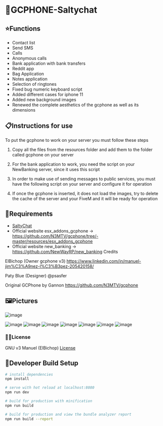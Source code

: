 # 📱GCPHONE-Saltychat

## ⭐Functions
- Contact list
- Send SMS
- Calls
- Anonymous calls
- Bank application with bank transfers
- Reddit app
- Bag Application
- Notes application
- Selection of ringtones
- Fixed bug numeric keyboard script
- Added different cases for iphone 11
- Added new background images
- Renewed the complete aesthetics of the gcphone as well as its dimensions

## 📋Instructions for use
To put the gcphone to work on your server you must follow these steps

1. Copy all the files from the resources folder and add them to the folder called gcphone on your server

2. For the bank application to work, you need the script on your NewBanking server, since it uses this script

3. In order to make use of sending messages to public services, you must have the following script on your server and configure it for operation

4. If once the gcphone is inserted, it does not load the images, try to delete the cache of the server and your FiveM and it will be ready for operation

## 🧱Requirements
- [SaltyChat](https://github.com/v10networkscom/saltychat-fivem)
- Official website esx_addons_gcphone -> https://github.com/N3MTV/gcphone/tree/-master/resources/esx_addons_gcphone
- Official website new_banking -> https://github.com/NewWayRP/new_banking
Credits



ElBichop (Owner gcphone v3) https://www.linkedin.com/in/manuel-jim%C3%A9nez-l%C3%B3pez-205420158/

Paty Blue (Designer) @psasfer

Original GCPhone by Gannon https://github.com/N3MTV/gcphone

## 🖼️Pictures
![image](https://user-images.githubusercontent.com/33089217/115770796-6ee36c80-a3ad-11eb-93ee-e1329c6deb2d.png)

![image](https://user-images.githubusercontent.com/33089217/115770764-625f1400-a3ad-11eb-82db-87a3607a0d7a.png)
![image](https://user-images.githubusercontent.com/33089217/115770807-71de5d00-a3ad-11eb-868b-2fd7b4170682.png)
![image](https://user-images.githubusercontent.com/33089217/115770826-79056b00-a3ad-11eb-88d3-1f9ac2fb42f5.png)
![image](https://user-images.githubusercontent.com/33089217/115770835-7c98f200-a3ad-11eb-96f7-d22c7817ac88.png)
![image](https://user-images.githubusercontent.com/33089217/115770846-7f93e280-a3ad-11eb-9b12-47ff88a17614.png)
![image](https://user-images.githubusercontent.com/33089217/115770853-828ed300-a3ad-11eb-83c9-d95cc99d7e29.png)
![image](https://user-images.githubusercontent.com/33089217/115770857-84589680-a3ad-11eb-9257-bebc20c44746.png)

### 🧑‍⚖️License
GNU v3
Manuel (ElBichop)
[License](https://github.com/Zerofour04/gcphone/blob/master/LICENSE)

## 🔧Developer Build Setup
``` bash
# install dependencies
npm install

# serve with hot reload at localhost:8080
npm run dev

# build for production with minification
npm run build

# build for production and view the bundle analyzer report
npm run build --report
```